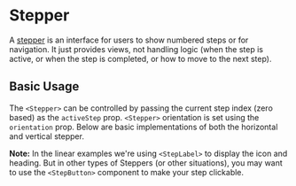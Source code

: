 # Stepper
A [stepper](https://www.google.com/design/spec/components/steppers.html)
is an interface for users to show numbered steps or for navigation. It just provides
views, not handling logic (when the step is active, or when the step is completed, or how to move
to the next step).

## Basic Usage

The `<Stepper>` can be controlled by passing the current step index (zero based) as the `activeStep` prop. `<Stepper>` orientation is set using the `orientation` prop. Below are basic implementations of both the horizontal and vertical stepper.

**Note:** In the linear examples we're using `<StepLabel>` to display the icon and heading. But in other types of Steppers (or other situations), you may want to use the `<StepButton>` component to make your step clickable.

